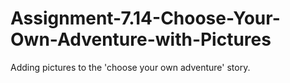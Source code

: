 # Assignment-7.14-Choose-Your-Own-Adventure-with-Pictures
Adding pictures to the 'choose your own adventure' story.
